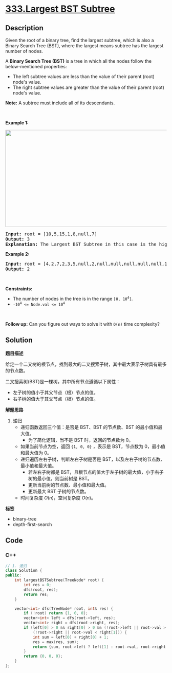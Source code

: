 # [333.Largest BST Subtree](https://leetcode.com/problems/largest-bst-subtree/description/)

## Description

<p>Given the root of a binary tree, find the largest <span data-keyword="subtree">subtree</span>, which is also a Binary Search Tree (BST), where the largest means subtree has the largest number of nodes.</p>

<p>A <strong>Binary Search Tree (BST)</strong> is a tree in which all the nodes follow the below-mentioned properties:</p>

<ul>
  <li>The left subtree values are less than the value of their parent (root) node&#39;s value.</li>
  <li>The right subtree values are greater than the value of their parent (root) node&#39;s value.</li>
</ul>

<p><strong>Note:</strong> A subtree must include all of its descendants.</p>

<p>&nbsp;</p>
<p><strong class="example">Example 1:</strong></p>

<p><strong><img alt="" src="https://fastly.jsdelivr.net/gh/doocs/leetcode@main/solution/0300-0399/0333.Largest%20BST%20Subtree/images/tmp.jpg" style="width: 571px; height: 302px;" /></strong></p>

<pre>
<strong>Input:</strong> root = [10,5,15,1,8,null,7]
<strong>Output:</strong> 3
<strong>Explanation: </strong>The Largest BST Subtree in this case is the highlighted one. The return value is the subtree&#39;s size, which is 3.</pre>

<p><strong class="example">Example 2:</strong></p>

<pre>
<strong>Input:</strong> root = [4,2,7,2,3,5,null,2,null,null,null,null,null,1]
<strong>Output:</strong> 2
</pre>

<p>&nbsp;</p>
<p><strong>Constraints:</strong></p>

<ul>
  <li>The number of nodes in the tree is in the range <code>[0, 10<sup>4</sup>]</code>.</li>
  <li><code>-10<sup>4</sup> &lt;= Node.val &lt;= 10<sup>4</sup></code></li>
</ul>

<p>&nbsp;</p>
<p><strong>Follow up:</strong> Can you figure out ways to solve it with <code>O(n)</code> time complexity?</p>

## Solution

**题目描述**

给定一个二叉树的根节点，找到最大的二叉搜索子树，其中最大表示子树具有最多的节点数。

二叉搜索树(BST)是一棵树，其中所有节点遵循以下属性：

- 左子树的值小于其父节点（根）节点的值。
- 右子树的值大于其父节点（根）节点的值。

**解题思路**

1. 递归
   - 递归函数返回三个值：是否是 BST、BST 的节点数、BST 的最小值和最大值。
     - 为了简化逻辑，当不是 BST 时，返回的节点数为 0。
   - 如果当前节点为空，返回 `{1, 0, 0}` ，表示是 BST，节点数为 0，最小值和最大值为 0。
   - 递归遍历左右子树，判断左右子树是否是 BST，以及左右子树的节点数、最小值和最大值。
     - 若左右子树都是 BST，且根节点的值大于左子树的最大值，小于右子树的最小值，则当前树是 BST。
     - 更新当前树的节点数、最小值和最大值。
     - 更新最大 BST 子树的节点数。
   - 时间复杂度 $O(n)$，空间复杂度 $O(n)$。

**标签**

- binary-tree
- depth-first-search

<!-- code start -->
## Code

### C++

```cpp
// 1. 递归
class Solution {
public:
    int largestBSTSubtree(TreeNode* root) {
        int res = 0;
        dfs(root, res);
        return res;
    }

    vector<int> dfs(TreeNode* root, int& res) {
        if (!root) return {1, 0, 0};
        vector<int> left = dfs(root->left, res);
        vector<int> right = dfs(root->right, res);
        if (left[0] > 0 && right[0] > 0 && (!root->left || root->val > left[2]) &&
            (!root->right || root->val < right[1])) {
            int sum = left[0] + right[0] + 1;
            res = max(res, sum);
            return {sum, root->left ? left[1] : root->val, root->right ? right[2] : root->val};
        }
        return {0, 0, 0};
    }
};
```

<!-- code end -->
